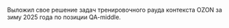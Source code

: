 Выложил свое решение задач тренировочного рауда контекста OZON за зиму 2025 года по позиции QA-middle.
